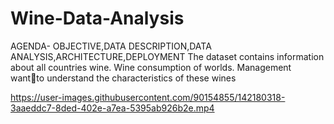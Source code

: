# Wine-Data-Analysis
AGENDA- OBJECTIVE,DATA DESCRIPTION,DATA ANALYSIS,ARCHITECTURE,DEPLOYMENT
The dataset contains information about all countries wine.
Wine consumption of worlds.
Management wantto understand the characteristics of these wines

https://user-images.githubusercontent.com/90154855/142180318-3aaeddc7-8ded-402e-a7ea-5395ab926b2e.mp4
